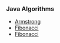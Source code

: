 ### Java Algorithms

* [Armstrong](Armstrong)
* [Fibonacci](Fibonacci)
* [Fibonacci](StringReverse)
